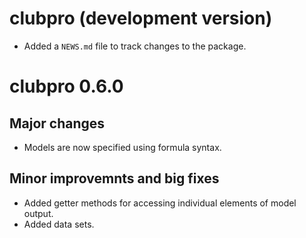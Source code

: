 # clubpro (development version)

* Added a `NEWS.md` file to track changes to the package.

# clubpro 0.6.0

## Major changes

* Models are now specified using formula syntax.

## Minor improvemnts and big fixes

* Added getter methods for accessing individual elements of model output.
* Added data sets.
